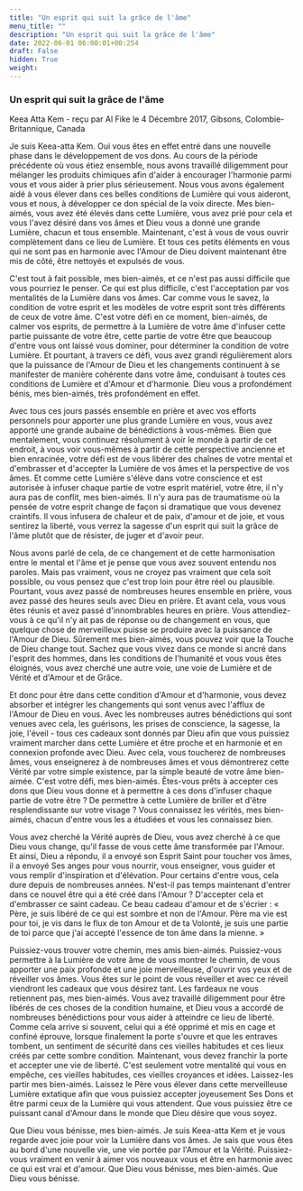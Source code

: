 ```yaml
---
title: "Un esprit qui suit la grâce de l'âme"
menu_title: ""
description: "Un esprit qui suit la grâce de l'âme"
date: 2022-06-01 06:00:01+00:254
draft: False
hidden: True
weight:
---
```

### Un esprit qui suit la grâce de l'âme

Keea Atta Kem - reçu par Al Fike le 4 Décembre 2017, Gibsons, Colombie-Britannique, Canada

Je suis Keea-atta Kem. Oui vous êtes en effet entré dans une nouvelle phase dans le développement de vos dons. Au cours de la période précédente où vous étiez ensemble, nous avons travaillé diligemment pour mélanger les produits chimiques afin d'aider à encourager l'harmonie parmi vous et vous aider à prier plus sérieusement. Nous vous avons également aidé à vous élever dans ces belles conditions de Lumière qui vous aideront, vous et nous, à développer ce don spécial de la voix directe. Mes bien-aimés, vous avez été élevés dans cette Lumière, vous avez prié pour cela et vous l'avez désiré dans vos âmes et Dieu vous a donné une grande Lumière, chacun et tous ensemble. Maintenant, c'est à vous de vous ouvrir complètement dans ce lieu de Lumière. Et tous ces petits éléments en vous qui ne sont pas en harmonie avec l'Amour de Dieu doivent maintenant être mis de côté, être nettoyés et expulsés de vous.

C'est tout à fait possible, mes bien-aimés, et ce n'est pas aussi difficile que vous pourriez le penser. Ce qui est plus difficile, c'est l'acceptation par vos mentalités de la Lumière dans vos âmes. Car comme vous le savez, la condition de votre esprit et les modèles de votre esprit sont très différents de ceux de votre âme. C'est votre défi en ce moment, bien-aimés, de calmer vos esprits, de permettre à la Lumière de votre âme d'infuser cette partie puissante de votre être, cette partie de votre être que beaucoup d'entre vous ont laissé vous dominer, pour déterminer la condition de votre Lumière. Et pourtant, à travers ce défi, vous avez grandi régulièrement alors que la puissance de l'Amour de Dieu et les changements continuent à se manifester de manière cohérente dans votre âme, conduisant à toutes ces conditions de Lumière et d'Amour et d'harmonie. Dieu vous a profondément bénis, mes bien-aimés, très profondément en effet. 

Avec tous ces jours passés ensemble en prière et avec vos efforts personnels pour apporter une plus grande Lumière en vous, vous avez apporté une grande aubaine de bénédictions à vous-mêmes. Bien que mentalement, vous continuez résolument à voir le monde à partir de cet endroit, à vous voir vous-mêmes à partir de cette perspective ancienne et bien enracinée, votre défi est de vous libérer des chaînes de votre mental et d'embrasser et d'accepter la Lumière de vos âmes et la perspective de vos âmes. Et comme cette Lumière s'élève dans votre conscience et est autorisée à infuser chaque partie de votre esprit matériel, votre être, il n'y aura pas de conflit, mes bien-aimés. Il n'y aura pas de traumatisme où la pensée de votre esprit change de façon si dramatique que vous devenez craintifs. Il vous infusera de chaleur et de paix, d'amour et de joie, et vous sentirez la liberté, vous verrez la sagesse d'un esprit qui suit la grâce de l'âme plutôt que de résister, de juger et d'avoir peur.

Nous avons parlé de cela, de ce changement et de cette harmonisation entre le mental et l'âme et je pense que vous avez souvent entendu nos paroles. Mais pas vraiment, vous ne croyez pas vraiment que cela soit possible, ou vous pensez que c'est trop loin pour être réel ou plausible. Pourtant, vous avez passé de nombreuses heures ensemble en prière, vous avez passé des heures seuls avec Dieu en prière. Et avant cela, vous vous êtes réunis et avez passé d'innombrables heures en prière. Vous attendiez-vous à ce qu'il n'y ait pas de réponse ou de changement en vous, que quelque chose de merveilleux puisse se produire avec la puissance de l'Amour de Dieu. Sûrement mes bien-aimés, vous pouvez voir que la Touche de Dieu change tout. Sachez que vous vivez dans ce monde si ancré dans l'esprit des hommes, dans les conditions de l'humanité et vous vous êtes éloignés, vous avez cherché une autre voie, une voie de Lumière et de Vérité et d'Amour et de Grâce.

Et donc pour être dans cette condition d'Amour et d'harmonie, vous devez absorber et intégrer les changements qui sont venus avec l'afflux de l'Amour de Dieu en vous. Avec les nombreuses autres bénédictions qui sont venues avec cela, les guérisons, les prises de conscience, la sagesse, la joie, l'éveil - tous ces cadeaux sont donnés par Dieu afin que vous puissiez vraiment marcher dans cette Lumière et être proche et en harmonie et en connexion profonde avec Dieu. Avec cela, vous toucherez de nombreuses âmes, vous enseignerez à de nombreuses âmes et vous démontrerez cette Vérité par votre simple existence, par la simple beauté de votre âme bien-aimée. C'est votre défi, mes bien-aimés. Êtes-vous prêts à accepter ces dons que Dieu vous donne et à permettre à ces dons d'infuser chaque partie de votre être ? De permettre à cette Lumière de briller et d'être resplendissante sur votre visage ? Vous connaissez les vérités, mes bien-aimés, chacun d'entre vous les a étudiées et vous les connaissez bien. 

Vous avez cherché la Vérité auprès de Dieu, vous avez cherché à ce que Dieu vous change, qu'il fasse de vous cette âme transformée par l'Amour. Et ainsi, Dieu a répondu, il a envoyé son Esprit Saint pour toucher vos âmes, il a envoyé Ses anges pour vous nourrir, vous enseigner, vous guider et vous remplir d'inspiration et d'élévation. Pour certains d'entre vous, cela dure depuis de nombreuses années. N'est-il pas temps maintenant d'entrer dans ce nouvel être qui a été créé dans l'Amour ? D'accepter cela et d'embrasser ce saint cadeau. Ce beau cadeau d'amour et de s'écrier : « Père, je suis libéré de ce qui est sombre et non de l'Amour. Père ma vie est pour toi, je vis dans le flux de ton Amour et de ta Volonté, je suis une partie de toi parce que j'ai accepté l'essence de ton âme dans la mienne. »

Puissiez-vous trouver votre chemin, mes amis bien-aimés. Puissiez-vous permettre à la Lumière de votre âme de vous montrer le chemin, de vous apporter une paix profonde et une joie merveilleuse, d'ouvrir vos yeux et de réveiller vos âmes. Vous êtes sur le point de vous réveiller et avec ce réveil viendront les cadeaux que vous désirez tant. Les fardeaux ne vous retiennent pas, mes bien-aimés. Vous avez travaillé diligemment pour être libérés de ces choses de la condition humaine, et Dieu vous a accordé de nombreuses bénédictions pour vous aider à atteindre ce lieu de liberté. Comme cela arrive si souvent, celui qui a été opprimé et mis en cage et confiné éprouve, lorsque finalement la porte s'ouvre et que les entraves tombent, un sentiment de sécurité dans ces vieilles habitudes et ces lieux créés par cette sombre condition. Maintenant, vous devez franchir la porte et accepter une vie de liberté. C'est seulement votre mentalité qui vous en empêche, ces vieilles habitudes, ces vieilles croyances et idées. Laissez-les partir mes bien-aimés. Laissez le Père vous élever dans cette merveilleuse Lumière extatique afin que vous puissiez accepter joyeusement Ses Dons et être parmi ceux de la Lumière qui vous attendent. Que vous puissiez être ce puissant canal d'Amour dans le monde que Dieu désire que vous soyez.

Que Dieu vous bénisse, mes bien-aimés. Je suis Keea-atta Kem et je vous regarde avec joie pour voir la Lumière dans vos âmes. Je sais que vous êtes au bord d'une nouvelle vie, une vie portée par l'Amour et la Vérité. Puissiez-vous vraiment en venir à aimer vos nouveaux vous et être en harmonie avec ce qui est vrai et d'amour. Que Dieu vous bénisse, mes bien-aimés. Que Dieu vous bénisse.



